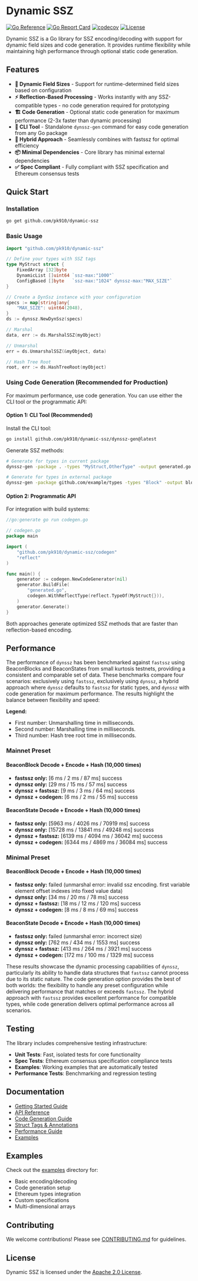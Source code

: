 # Dynamic SSZ

[![Go Reference](https://pkg.go.dev/badge/github.com/pk910/dynamic-ssz.svg)](https://pkg.go.dev/github.com/pk910/dynamic-ssz)
[![Go Report Card](https://goreportcard.com/badge/github.com/pk910/dynamic-ssz)](https://goreportcard.com/report/github.com/pk910/dynamic-ssz)
[![codecov](https://codecov.io/gh/pk910/dynamic-ssz/branch/master/graph/badge.svg)](https://codecov.io/gh/pk910/dynamic-ssz)
[![License](https://img.shields.io/badge/License-Apache%202.0-blue.svg)](LICENSE)

Dynamic SSZ is a Go library for SSZ encoding/decoding with support for dynamic field sizes and code generation. It provides runtime flexibility while maintaining high performance through optional static code generation.

## Features

- **🔧 Dynamic Field Sizes** - Support for runtime-determined field sizes based on configuration
- **⚡ Reflection-Based Processing** - Works instantly with any SSZ-compatible types - no code generation required for prototyping
- **🏗️ Code Generation** - Optional static code generation for maximum performance (2-3x faster than dynamic processing)
- **🚀 CLI Tool** - Standalone `dynssz-gen` command for easy code generation from any Go package
- **🔄 Hybrid Approach** - Seamlessly combines with fastssz for optimal efficiency
- **📦 Minimal Dependencies** - Core library has minimal external dependencies
- **✅ Spec Compliant** - Fully compliant with SSZ specification and Ethereum consensus tests

## Quick Start

### Installation

```bash
go get github.com/pk910/dynamic-ssz
```

### Basic Usage

```go
import "github.com/pk910/dynamic-ssz"

// Define your types with SSZ tags
type MyStruct struct {
    FixedArray [32]byte
    DynamicList []uint64 `ssz-max:"1000"`
    ConfigBased []byte   `ssz-max:"1024" dynssz-max:"MAX_SIZE"`
}

// Create a DynSsz instance with your configuration
specs := map[string]any{
    "MAX_SIZE": uint64(2048),
}
ds := dynssz.NewDynSsz(specs)

// Marshal
data, err := ds.MarshalSSZ(myObject)

// Unmarshal
err = ds.UnmarshalSSZ(&myObject, data)

// Hash Tree Root
root, err := ds.HashTreeRoot(myObject)
```

### Using Code Generation (Recommended for Production)

For maximum performance, use code generation. You can use either the CLI tool or the programmatic API:

#### Option 1: CLI Tool (Recommended)

Install the CLI tool:
```bash
go install github.com/pk910/dynamic-ssz/dynssz-gen@latest
```

Generate SSZ methods:
```bash
# Generate for types in current package
dynssz-gen -package . -types "MyStruct,OtherType" -output generated.go

# Generate for types in external package
dynssz-gen -package github.com/example/types -types "Block" -output block_ssz.go
```

#### Option 2: Programmatic API

For integration with build systems:

```go
//go:generate go run codegen.go

// codegen.go
package main

import (
    "github.com/pk910/dynamic-ssz/codegen"
    "reflect"
)

func main() {
    generator := codegen.NewCodeGenerator(nil)
    generator.BuildFile(
        "generated.go",
        codegen.WithReflectType(reflect.TypeOf(MyStruct{})),
    )
    generator.Generate()
}
```

Both approaches generate optimized SSZ methods that are faster than reflection-based encoding.

## Performance

The performance of `dynssz` has been benchmarked against `fastssz` using BeaconBlocks and BeaconStates from small kurtosis testnets, providing a consistent and comparable set of data. These benchmarks compare four scenarios: exclusively using `fastssz`, exclusively using `dynssz`, a hybrid approach where `dynssz` defaults to `fastssz` for static types, and `dynssz` with code generation for maximum performance. The results highlight the balance between flexibility and speed:

**Legend:**
- First number: Unmarshalling time in milliseconds.
- Second number: Marshalling time in milliseconds.
- Third number: Hash tree root time in milliseconds.

### Mainnet Preset

#### BeaconBlock Decode + Encode + Hash (10,000 times)
- **fastssz only:** [6 ms / 2 ms / 87 ms] success
- **dynssz only:** [29 ms / 15 ms / 57 ms] success
- **dynssz + fastssz:** [9 ms / 3 ms / 64 ms] success
- **dynssz + codegen:** [6 ms / 2 ms / 55 ms] success

#### BeaconState Decode + Encode + Hash (10,000 times)
- **fastssz only:** [5963 ms / 4026 ms / 70919 ms] success
- **dynssz only:** [15728 ms / 13841 ms / 49248 ms] success
- **dynssz + fastssz:** [6139 ms / 4094 ms / 36042 ms] success
- **dynssz + codegen:** [6344 ms / 4869 ms / 36084 ms] success

### Minimal Preset

#### BeaconBlock Decode + Encode + Hash (10,000 times)
- **fastssz only:** failed (unmarshal error: invalid ssz encoding. first variable element offset indexes into fixed value data)
- **dynssz only:** [34 ms / 20 ms / 78 ms] success
- **dynssz + fastssz:** [18 ms / 12 ms / 120 ms] success
- **dynssz + codegen:** [8 ms / 8 ms / 69 ms] success

#### BeaconState Decode + Encode + Hash (10,000 times)
- **fastssz only:** failed (unmarshal error: incorrect size)
- **dynssz only:** [762 ms / 434 ms / 1553 ms] success
- **dynssz + fastssz:** [413 ms / 264 ms / 3921 ms] success
- **dynssz + codegen:** [172 ms / 100 ms / 1329 ms] success

These results showcase the dynamic processing capabilities of `dynssz`, particularly its ability to handle data structures that `fastssz` cannot process due to its static nature. The code generation option provides the best of both worlds: the flexibility to handle any preset configuration while delivering performance that matches or exceeds `fastssz`. The hybrid approach with `fastssz` provides excellent performance for compatible types, while code generation delivers optimal performance across all scenarios.

## Testing

The library includes comprehensive testing infrastructure:

- **Unit Tests**: Fast, isolated tests for core functionality
- **Spec Tests**: Ethereum consensus specification compliance tests
- **Examples**: Working examples that are automatically tested
- **Performance Tests**: Benchmarking and regression testing

## Documentation

- [Getting Started Guide](docs/getting-started.md)
- [API Reference](docs/api-reference.md)
- [Code Generation Guide](docs/codegen.md)
- [Struct Tags & Annotations](docs/struct-tags.md)
- [Performance Guide](docs/performance.md)
- [Examples](examples/)

## Examples

Check out the [examples](examples/) directory for:
- Basic encoding/decoding
- Code generation setup
- Ethereum types integration
- Custom specifications
- Multi-dimensional arrays

## Contributing

We welcome contributions! Please see [CONTRIBUTING.md](CONTRIBUTING.md) for guidelines.

## License

Dynamic SSZ is licensed under the [Apache 2.0 License](LICENSE).